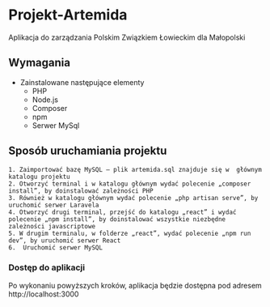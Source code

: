 # Projekt-Artemida
Aplikacja do zarządzania Polskim Związkiem Łowieckim dla Małopolski

## Wymagania
- Zainstalowane następujące elementy
  - PHP
  - Node.js
  - Composer
  - npm
  - Serwer MySql
## Sposób uruchamiania projektu
    1. Zaimportować bazę MySQL – plik artemida.sql znajduje się w  głównym katalogu projektu
    2. Otworzyć terminal i w katalogu głównym wydać polecenie „composer install”, by doinstalować zależności PHP
    3. Również w katalogu głównym wydać polecenie „php artisan serve”, by uruchomić serwer Laravela
    4. Otworzyć drugi terminal, przejść do katalogu „react” i wydać polecenie „npm install”, by doinstalować wszystkie niezbędne zależności javascriptowe
    5. W drugim terminalu, w folderze „react”, wydać polecenie „npm run dev”, by uruchomić serwer React
    6.	Uruchomić serwer MySQL

### Dostęp do aplikacji
Po wykonaniu powyższych kroków, aplikacja będzie dostępna pod adresem http://localhost:3000
